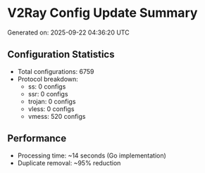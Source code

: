 # V2Ray Config Update Summary
Generated on: 2025-09-22 04:36:20 UTC

## Configuration Statistics
- Total configurations: 6759
- Protocol breakdown:
  - ss: 0 configs
  - ssr: 0 configs
  - trojan: 0 configs
  - vless: 0 configs
  - vmess: 520 configs

## Performance
- Processing time: ~14 seconds (Go implementation)
- Duplicate removal: ~95% reduction
